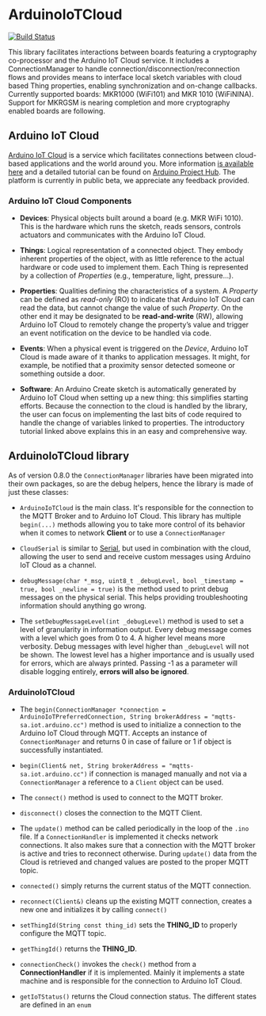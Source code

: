 # ArduinoIoTCloud
[![Build Status](https://travis-ci.org/arduino-libraries/ArduinoIoTCloud.svg?branch=master)](https://travis-ci.org/arduino-libraries/ArduinoIoTCloud)

This library facilitates interactions between boards featuring a cryptography co-processor and the Arduino IoT Cloud service. It includes a ConnectionManager to handle connection/disconnection/reconnection flows and provides means to interface local sketch variables with cloud based Thing properties, enabling synchronization and on-change callbacks.
Currently supported boards: MKR1000 (WiFi101) and MKR 1010 (WiFiNINA). Support for MKRGSM is nearing completion and more cryptography enabled boards are following.

## Arduino IoT Cloud

[Arduino IoT Cloud](https://create.arduino.cc/iot) is a service which facilitates connections between cloud-based applications and the world around you. More information [is available here](https://www.arduino.cc/en/IoT/HomePage) and a detailed tutorial can be found on [Arduino Project Hub](https://create.arduino.cc/projecthub/133030/iot-cloud-getting-started-c93255).
The platform is currently in public beta, we appreciate any feedback provided.


### Arduino IoT Cloud Components

- **Devices**: Physical objects built around a board (e.g. MKR WiFi 1010). This is the hardware which runs the sketch, reads sensors, controls actuators and communicates with the Arduino IoT Cloud.

- **Things**: Logical representation of a connected object. They embody inherent properties of the object, with as little reference to the actual hardware or code used to implement them. Each Thing is represented by a collection of _Properties_ (e.g., temperature, light, pressure...).

- **Properties**: Qualities defining the characteristics of a system. A _Property_ can be defined as *read-only* (RO) to indicate that Arduino IoT Cloud can read the data, but cannot change the value of such _Property_. On the other end it may be designated to be **read-and-write** (RW), allowing Arduino IoT Cloud to remotely change the property’s value and trigger an event notification on the device to be handled via code.

- **Events**: When a physical event is triggered on the _Device_, Arduino IoT Cloud is made aware of it thanks to application messages. It might, for example, be notified that a proximity sensor detected someone or something outside a door.

- **Software**: An Arduino Create sketch is automatically generated by Arduino IoT Cloud when setting up a new thing: this simplifies starting efforts. Because the connection to the cloud is handled by the library, the user can focus on implementing the last bits of code required to handle the change of variables linked to properties.
The introductory tutorial linked above explains this in an easy and comprehensive way.

## ArduinoIoTCloud library

As of version 0.8.0 the `ConnectionManager` libraries have been migrated into their own packages, so are the debug helpers, hence the library is made of just these classes:
- `ArduinoIoTCloud` is the main class. It's responsible for the connection to the MQTT Broker and to Arduino IoT Cloud.
This library has multiple `begin(...)` methods allowing you to take more control of its behavior when it comes to network **Client** or to use a `ConnectionManager`

- `CloudSerial` is similar to [Serial](https://www.arduino.cc/reference/en/language/functions/communication/serial/), but used in combination with the cloud, allowing the user to send and receive custom messages using Arduino IoT Cloud as a channel.

- `debugMessage(char *_msg, uint8_t _debugLevel, bool _timestamp = true, bool _newline = true)` is the method used to print debug messages on the physical serial. This helps providing troubleshooting information should anything go wrong.

- The `setDebugMessageLevel(int _debugLevel)` method is used to set a level of granularity in information output. Every debug message comes with a level which goes from 0 to 4. A higher level means more verbosity. Debug messages with level higher than `_debugLevel` will not be shown. The lowest level has a higher importance and is usually used for errors, which are always printed. Passing -1 as a parameter will disable logging entirely, **errors will also be ignored**.

### ArduinoIoTCloud

- The `begin(ConnectionManager *connection = ArduinoIoTPreferredConnection, String brokerAddress = "mqtts-sa.iot.arduino.cc")` method is used to initialize a connection to the Arduino IoT Cloud through MQTT. Accepts an instance of `ConnectionManager` and returns 0 in case of failure or 1 if object is successfully instantiated.

- `begin(Client& net, String brokerAddress = "mqtts-sa.iot.arduino.cc")` if connection is managed manually and not via a `ConnectionManager` a reference to a `Client` object can be used.

- The `connect()` method is used to connect to the MQTT broker.

- `disconnect()` closes the connection to the MQTT Client.

- The `update()` method can be called periodically in the loop of the `.ino` file. If a `ConnectionHandler` is implemented it checks network connections. It also makes sure that a connection with the MQTT broker is active and tries to reconnect otherwise. During `update()` data from the Cloud is retrieved and changed values are posted to the proper MQTT topic.

- `connected()` simply returns the current status of the MQTT connection.

- `reconnect(Client&)` cleans up the existing MQTT connection, creates a new one and initializes it by calling `connect()`

- `setThingId(String const thing_id)` sets the **THING_ID** to properly configure the MQTT topic.

- `getThingId()` returns the **THING_ID**.

- `connectionCheck()` invokes the `check()` method from a **ConnectionHandler** if it is implemented. Mainly it implements a state machine and is responsible for the connection to Arduino IoT Cloud.

- `getIoTStatus()` returns the Cloud connection status. The different states are defined in an `enum`

